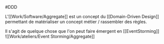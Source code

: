 #DDD 


L'[[Work/Software/Aggregate]] est un concept du [[Domain-Driven Design]] permettant de matérialiser un concept métier / rassembler des règles.

Il s'agit de quelque chose que l'on peut faire émergent en [[EventStorming]]
![[Work/ateliers/Event Storming/Aggregate]]